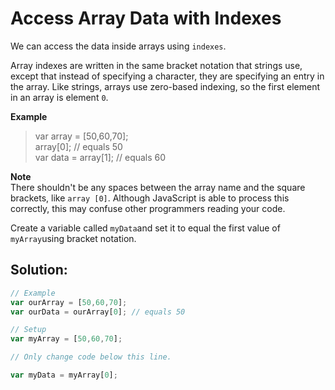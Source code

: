 # Access Array Data with Indexes

We can access the data inside arrays using `indexes`.

Array indexes are written in the same bracket notation that strings use, except that instead of specifying a character, they are specifying an entry in the array. Like strings, arrays use zero-based indexing, so the first element in an array is element `0`.

**Example**

> var array = \[50,60,70\];  
> array\[0\]; // equals 50  
> var data = array\[1\]; // equals 60

**Note**  
There shouldn't be any spaces between the array name and the square brackets, like `array [0]`. Although JavaScript is able to process this correctly, this may confuse other programmers reading your code.

Create a variable called `myData`and set it to equal the first value of `myArray`using bracket notation.

## Solution:

```javascript
// Example
var ourArray = [50,60,70];
var ourData = ourArray[0]; // equals 50

// Setup
var myArray = [50,60,70];

// Only change code below this line.

var myData = myArray[0];
```

